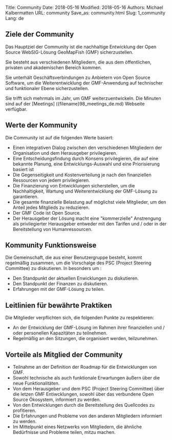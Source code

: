 Title: Community
Date: 2018-05-16
Modified: 2018-05-16
Authors: Michael Kalbermatten
URL: community
Save_as: community.html
Slug: 1_community
Lang: de

## Ziele der Community

Das Hauptziel der Community ist die nachhaltige Entwicklung der Open Source WebSIG-Lösung GeoMapFish (GMF) sicherzustellen.

Sie besteht aus verschiedenen Mitgliedern, die aus dem öffentlichen, privaten und akademischen Bereich kommen.

Sie unterhält Geschäftsverbindungen zu Anbietern von Open Source Software, um die Weiterentwicklung der GMF-Anwendung auf technischer und funktionaler Ebene sicherzustellen.

Sie trifft sich mehrmals im Jahr, um GMF weiterzuentwickeln. Die Minuten sind auf der [Meetings] ({filename}98_meetings_de.md) Webseite verfügbar.

## Werte der Kommunity

Die Community ist auf die folgenden Werte basiert:

* Einen integrativen Dialog zwischen den verschiedenen Mitgliedern der Organisation und dem Herausgeber privilegieren.
* Eine Entscheidungsfindung durch Konsens privilegieren, die auf eine bekannte Planung, eine Entwicklungs-Auswahl und eine Priorisierung basiert ist
* Die Gegenseitigkeit und Kostenverteilung je nach den finanziellen Ressourcen von jedem privilegieren.
* Die Finanzierung von Entwicklungen sicherstellen, um die Nachhaltigkeit, Wartung und Weiterentwicklung der GMF-Lösung zu garantieren.
* Die gesamte finanzielle Belastung auf möglichst viele Mitglieder, um den Anteil jedes Mitglieds zu reduzieren.
* Der GMF Code ist Open Source.
* Der Herausgeber der Lösung macht eine "kommerzielle" Anstrengung als privilegierter Herausgeber entweder mit den Tarifen und / oder in der Bereitstellung von Humanressourcen.

## Kommunity Funktionsweise

Die Gemeinschaft, die aus einer Benutzergruppe besteht, kommt regelmäßig zusammen, um die Vorschalge des PSC (Project Steering Committee) zu diskutieren. In besonders um :

* Den Standpunkt der aktuellen Enwicklungen zu diskutieren.
* Den Standpunkt der Finanzen zu diskutieren.
* Erfahrungen mit der GMF-Lösung zu teilen.

## Leitlinien für bewährte Praktiken

Die Mitglieder verpflichten sich, die folgenden Punkte zu respektieren:

* An der Entwicklung der GMF-Lösung im Rahmen ihrer finanziellen und / oder personellen Kapazitäten zu teilnehmen.
* Regelmäßig an den Sitzungen, die organisiert werden, teilzunehmen.


## Vorteile als Mitglied der Community

* Teilnahme an der Definition der Roadmap für die Entwicklungen von GMF.
* Sowohl technische als auch funktionale Erwartungen äußern über die neue Funktionalitäten.
* Von dem Herausgeber und dem PSC (Project Steering Committee) über die letzen GMF Entiwcklungen, sowohl über das verbundene Open Source Ökosystem, informiert zu werden.
* Von den Entwicklungen durch die Bereitstellung des Quellcodes zu profitieren.
* Die Erfahrungen und Probleme von den anderen Mitgliedern informiert zu werden.
* Im Mittelpunkt eines Netzwerks von Mitgliedern, die ähnliche Bedürfnisse und Probleme teilen, mitzu machen.
